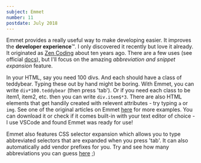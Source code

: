 ```yaml
---
subject: Emmet
number: 11
postdate: July 2018
---
```


Emmet provides a really useful way to make developing easier. It improves the **developer experience**™. I only discovered it recently but love it already. It originated as [Zen Coding](https://www.smashingmagazine.com/2009/11/zen-coding-a-new-way-to-write-html-code/) about ten years ago. There are a few uses (see official [docs](https://docs.emmet.io/)), but I'll focus on the amazing _abbreviation and snippet expansion_ feature.

In your HTML, say you need 100 divs. And each should have a class of teddybear. Typing these out by hand might be boring. With Emmet, you can write `div*100.teddybear` (then press 'tab'). Or if you need each class to be item1, item2, etc. then you can write `div.item$*3`. There are also HTML elements that get handily created with relevent attributes - try typing `a` or `img`. See one of the original articles on Emmet [here](https://www.smashingmagazine.com/2009/11/zen-coding-a-new-way-to-write-html-code/) for more examples. You can download it or check if it comes built-in with your text editor of choice - I use VSCode and found Emmet was ready for use!

Emmet also features CSS selector expansion which allows you to type abbreviated selectors that are expanded when you press 'tab'. It can also automatically add vendor prefixes for you. Try and see how many abbreviations you can guess [here](https://docs.emmet.io/css-abbreviations/fuzzy-search/) ;)
